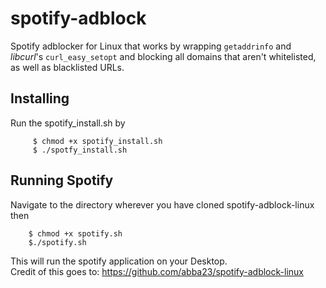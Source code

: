 # spotify-adblock
Spotify adblocker for Linux that works by wrapping `getaddrinfo` and *libcurl*'s `curl_easy_setopt` and blocking all domains that aren't whitelisted, as well as blacklisted URLs.

## Installing
Run the spotify_install.sh by 
```
     $ chmod +x spotify_install.sh
     $ ./spotfy_install.sh
```  
 
## Running Spotify
Navigate to the directory wherever you have cloned spotify-adblock-linux then 
```
    $ chmod +x spotify.sh
    $./spotify.sh 
```
This will run the spotify application on your Desktop.  
Credit of this goes to: https://github.com/abba23/spotify-adblock-linux
